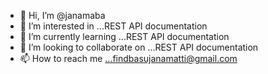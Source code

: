 - 👋 Hi, I’m @janamaba
- 👀 I’m interested in ...REST API documentation
- 🌱 I’m currently learning ...REST API documentation
- 💞️ I’m looking to collaborate on ...REST API documentation
- 📫 How to reach me ...findbasujanamatti@gmail.com

<!---
janamaba/janamaba is a ✨ special ✨ repository because its `README.md` (this file) appears on your GitHub profile.
You can click the Preview link to take a look at your changes.
--->

